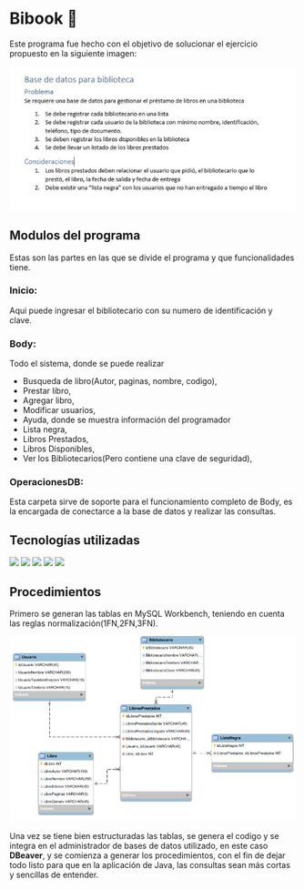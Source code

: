 
# Bibook 📙
Este programa fue hecho con el objetivo de solucionar el ejercicio propuesto en la siguiente imagen:

![Imagen con el ejercicio solicitado](./ejercicio.jpeg)

## Modulos del programa
Estas son las partes en las que se divide el programa y que funcionalidades tiene.
### Inicio: 
Aqui puede ingresar el bibliotecario con su numero de identificación y clave.

### Body: 
Todo el sistema, donde se puede realizar
- Busqueda de libro(Autor, paginas, nombre, codigo),
- Prestar libro,
- Agregar libro,
- Modificar usuarios,
- Ayuda, donde se muestra información del programador
- Lista negra,
- Libros Prestados,
- Libros Disponibles,
- Ver los Bibliotecarios(Pero contiene una clave de seguridad),

### OperacionesDB:
Esta carpeta sirve de soporte para el funcionamiento completo de Body, es la encargada de conectarce a la base de datos y realizar las consultas.

## Tecnologías utilizadas

![](https://img.shields.io/badge/OpenJDK-19.0.2+7-<COLOR>.svg)
![](https://img.shields.io/badge/MariaDB-gray)
![](https://img.shields.io/badge/NetBeans-gray)
![](https://img.shields.io/badge/Manjaro-gray)
![](https://img.shields.io/badge/MySqlWorkBench-gray)

## Procedimientos
Primero se generan las tablas en MySQL Workbench, teniendo en cuenta las reglas normalización(1FN,2FN,3FN).

![Imagen Entidad Relación](Img/ModeloEntidadRelacion.png)

Una vez se tiene bien estructuradas las tablas, se genera el codigo y se integra en el administrador de bases de datos utilizado, en este caso __DBeaver__, y se comienza a generar los procedimientos, con el fin de dejar todo listo para que en la aplicación de Java, las consultas sean más cortas y sencillas de entender.
